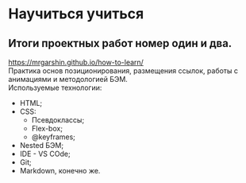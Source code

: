 # Научиться учиться
## Итоги проектных работ номер один и два.   
https://mrgarshin.github.io/how-to-learn/  
Практика основ позиционирования, размещения ссылок, работы с анимациями и методологией БЭМ.  
Используемые технологии:  
* HTML;
* CSS:
  + Псевдоклассы;
  + Flex-box;
  + @keyframes;
* Nested БЭМ;
* IDE - VS COde;
* Git;
* Markdown, конечно же.
